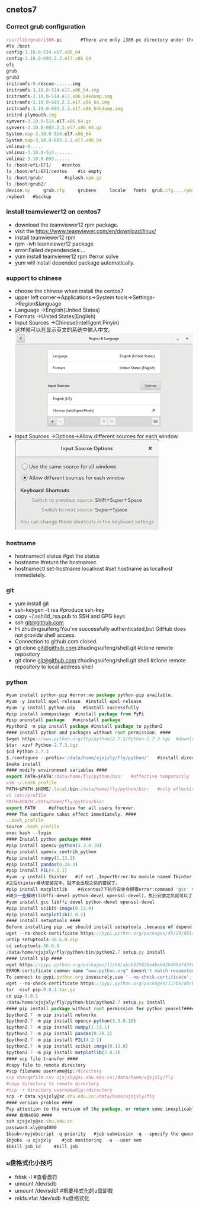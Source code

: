 ## cnetos7
### Correct grub configuration
```javascript
/usr/lib/grub/i386-pc       #There are only i386-pc directory under the grub
#ls /boot
config-3.10.0-514.e17.x86_64
config-3.10.0-693.2.2.e17.x86_64
efi
grub
grub2
initramfs-0-rescue-......img
initramfs-3.10.0-514.e17.x86_64.img 
initramfs-3.10.0-514.e17.x86_64kdump.img 
initramfs-3.10.0-693.2.2.e17.x86_64.img
initramfs-3.10.0-693.2.2.e17.x86_64kdump.img
initrd-plymouth.img 
symvers-3.10.0-514.el7.x86_64.gz 
symvers-3.10.0-693.2.2.el7.x86_64.gz
System.map-3.10.0-514.el7.x86_64
System.map-3.10.0-693.2.2.el7.x86_64
vmlinuz-0.....
vmlinuz-3.10.0-514.......
vmlinuz-3.10.0-693......
ls /boot/efi/EFI/    #centos 
ls /boot/efi/EFI/centos    #is empty
ls /boot/grub/        #splash.xpm.gz 
ls /boot/grub2/       
device.mp     grub.cfg     grubenv     locale   fonts  grub.cfg....rpmsave   i386-pc
/myboot   #backup
``` 
### install teamviewer12 on centos7
- download the teamviewer12 rpm package.
- visit the https://www.teamviewer.com/en/download/linux/
- install teamviewer12 rpm
- rpm -ivh teamviewer12 package
- error:Failed dependencies:...
- yum install teamviewer12 rpm #error solve
- yum will install depended package automatically.
### support to chinese
- choose the chinese when install the centos7
- upper left corner->Applications->System tools->Settings->Region&language
- Language ->English(United States)
- Formats ->United States(English)
- Input Sources ->Chinese(Intelligent Pinyin)
- 这样就可以在显示英文的系统中输入中文。  
![Input Sources](image/input.png)
- Input Sources ->Options->Allow different sources for each window.  
![Input Sources](image/input1.png)
### hostname
- hostnamectl status    #get the status
- hostname   #return the hostnamec
- hostnamectl set-hostname localhost   #set hostname as localhost immediately.
### git
- yum install git
- ssh-keygen -t rsa  #produce ssh-key
- copy ~/.ssh/id_rsa.pub to SSH and GPG keys
- ssh git@github.com 
- Hi zhudingsuifeng!You've successfully authenticated,but GitHub does not provide shell access.
- Connection to github.com closed.
- git clone git@github.com:zhudingsuifeng/shell.git #clone remote repository
- git clone git@github.com:zhudingsuifeng/shell.git shell #clone remote repository to local address shell 
### python
```javascript
#yum install python-pip #error:no package python-pip available.
#yum -y install epel-release  #install epel-release
#yum -y install python-pip   #install successfully
#pip install somepackage  #install package from PyPi
#pip uninstall package   #uninstall package
#python2 -m pip install package #install package to python2
#### Install python and packages without root permission. ####
$wget https://www.python.org/ftp/python/2.7.3/Python-2.7.3.tgz  #download the python2.7.3.tgz 
$tar -xzvf Python-2.7.3.tgz  
$cd Python-2.7.3
$./configure --prefix='/data/home/xjsjxly/fly/python/'   #install directory is /data/home/xjsjxly/fly/python/,--prefix specify the installation path.
$make install
#### modify environment variables ####
export PATH=$PATH:/data/home/fly/python/bin:   #effective temporarily
vim ~/.bash_profile 
PATH=$PATH:$HOME/.local/bin:/data/home/fly/python/bin:   #only effective for current user,forever.
vi /etc/profile
PATH=$PATH:/data/home/fly/python/bin:
export PATH     #effective for all users forever.
#### The configure takes effect immediately. ####
..bash_profile
source .bash_profile
exec bash --login
#### Install python package ####
#pip install opencv-python(3.3.0.10)
#pip install opencv_contrib_python
#pip install numpy(1.13.1)
#pip install pandas(0.20.3)
#pip install PIL(4.2.1)
#yum -y install tkinter   #if not ,ImportError:No module named Tkinter.
#之后tkinter模块安装完毕，就不会出现之前的错误了。
#pip install matplotlib    #在centos7下执行安装会报错error:command 'gcc' failed with exit status 1
#缺少一些模块(libffi-devel python-devel openssl-devel)，执行安装之后就可以了
#yum install gcc libffi-devel python-devel openssl-devel
#pip install scikit-image(0.13.0)
#pip install matplotlib(2.0.2)
#### install setuptools ####
Before installing pip ,we should install setuptools ,because of depend.
wget --no-check-certificate https://pypi.python.org/packages/45/29/8814bf414e7cd1031e1a3c8a4169218376e284ea2553cc0822a6ea1c2d78/setuptools-36.6.0.zip#md5=74663b15117d9a2cc5295d76011e6fd1
unzip setuptools-36.6.0.zip
cd setuptools-36.6.0
/data/home/xjsjxly/fly/python/bin/python2.7 setup.py install 
#### install pip ####
wget https://pypi.python.org/packages/11/b6/abcb525026a4be042b486df43905d6893fb04f05aac21c32c638e939e447/pip-9.0.1.tar.gz#md5=35f01da33009719497f01a4ba69d63c9
ERROR:certificate common name "www.python.org" doesn\'t match requested host name "pypi.python.org".
To connect to pypi.python.org insecurely,use '--no-check-certificate'.
wget --no-check-certificate https://pypi.python.org/packages/11/b6/abcb525026a4be042b486df43905d6893fb04f05aac21c32c638e939e447/pip-9.0.1.tar.gz#md5=35f01da33009719497f01a4ba69d63c9
tar -xzvf pip-9.0.1.tar.gz
cd pip-9.0.1
/data/home/xjsjxly/fly/python/bin/python2.7 setup.py install
#### pip install package without root permission for python youself####
$python2.7 -m pip install networkx
$python2.7 -m pip install opencv-python(3.3.0.10)
$python2.7 -m pip install numpy(1.13.1)
$python2.7 -m pip install pandas(0.20.3)
$python2.7 -m pip install PIL(4.2.1)
$python2.7 -m pip install scikit-image(0.13.0)
$python2.7 -m pip install matplotlib(2.0.2)
#### scp file transfer ####
#copy file to remote directory
#scp filename username@ip:/directory
scp changefile.csv xjsjxly@sc.shu.edu.cn:/data/home/xjsjxly/fly
#copy directory to remote directory
#scp -r directory username@ip:/directory
scp -r data xjsjxly@sc.shu.edu.cn:/data/home/xjsjxly/fly
#### version problem ####
Pay attention to the version of the package, or return some inexplicable error.
#### 自强4000 ####
ssh xjsjxly@sc.shu.edu.cn
password:xly@zq4000
$bsub</myjobscript -q priority   #job submission -q --specify the queue
$bjobs -u xjsjxly    #job monitoring  -u --user nem 
$bkill job_id     #kill job 
``` 
### u盘格式化小技巧
- fdisk -l   #查看盘符
- umount /dev/sdb
- umount /dev/sdb1  #把要格式化的u盘卸载
- mkfs.vfat /dev/sdb   #u盘格式化
